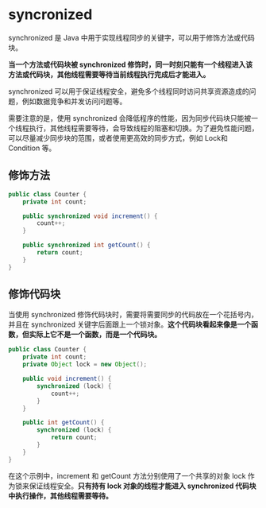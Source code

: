 # syncronized

synchronized 是 Java 中用于实现线程同步的关键字，可以用于修饰方法或代码块。

**当一个方法或代码块被 synchronized 修饰时，同一时刻只能有一个线程进入该方法或代码块，其他线程需要等待当前线程执行完成后才能进入。**

synchronized 可以用于保证线程安全，避免多个线程同时访问共享资源造成的问题，例如数据竞争和并发访问问题等。

需要注意的是，使用 synchronized 会降低程序的性能，因为同步代码块只能被一个线程执行，其他线程需要等待，会导致线程的阻塞和切换。为了避免性能问题，可以尽量减少同步块的范围，或者使用更高效的同步方式，例如 Lock和Condition 等。

## 修饰方法
```java
public class Counter {
    private int count;

    public synchronized void increment() {
        count++;
    }

    public synchronized int getCount() {
        return count;
    }
}
```

## 修饰代码块

当使用 synchronized 修饰代码块时，需要将需要同步的代码放在一个花括号内，并且在 synchronized 关键字后面跟上一个锁对象。**这个代码块看起来像是一个函数，但实际上它不是一个函数，而是一个代码块。**

```java
public class Counter {
    private int count;
    private Object lock = new Object();

    public void increment() {
        synchronized (lock) {
            count++;
        }
    }

    public int getCount() {
        synchronized (lock) {
            return count;
        }
    }
}
```

在这个示例中，increment 和 getCount 方法分别使用了一个共享的对象 lock 作为锁来保证线程安全。**只有持有 lock 对象的线程才能进入 synchronized 代码块中执行操作，其他线程需要等待。**